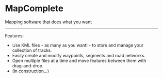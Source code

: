 MapComplete
===========

Mapping software that does what you want

----------------------------

Features:

 - Use KML files - as many as you want! - to store and manage your collection of tracks.
 - Easily create and modify waypoints, segments and road networks.
 - Open multiple files at a time and move features between them with drag-and-drop.
 - (in construction...)
